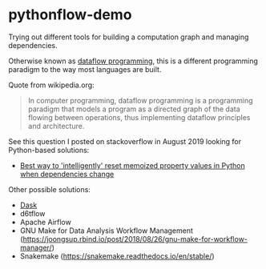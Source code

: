 # pythonflow-demo
Trying out different tools for building a computation graph and managing dependencies.

Otherwise known as [dataflow programming](https://en.wikipedia.org/wiki/Dataflow_programming), this is a different programming paradigm to the way most languages are built.  

Quote from wikipedia.org:

> In computer programming, dataflow programming is a programming paradigm that models a program as a directed graph of the data flowing between operations, thus implementing dataflow principles and architecture.

See this question I posted on stackoverflow in August 2019 looking for Python-based solutions:

- [Best way to 'intelligently' reset memoized property values in Python when dependencies change
](https://stackoverflow.com/questions/57439169/best-way-to-intelligently-reset-memoized-property-values-in-python-when-depend/57779847#57779847)

Other possible solutions:

- [Dask](https://docs.dask.org/en/latest/)
- d6tflow
- Apache Airflow
- GNU Make for Data Analysis Workflow Management (https://joongsup.rbind.io/post/2018/08/26/gnu-make-for-workflow-manager/)
- Snakemake (https://snakemake.readthedocs.io/en/stable/)


